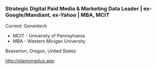 ### Strategic Digital Paid Media & Marketing Data Leader | ex-Google/Mandiant, ex-Yahoo | MBA, MCIT

Current: Genentech

- MCIT - University of Pennsylvania
- MBA - Western Micigan University

Beaverton, Oregon, United States

http://planningplus.app 

<!--
**jonpape/jonpape** is a ✨ _special_ ✨ repository because its `README.md` (this file) appears on your GitHub profile.

Here are some ideas to get you started:

- 🔭 I’m currently working on ...
- 🌱 I’m currently learning ...
- 👯 I’m looking to collaborate on ...
- 🤔 I’m looking for help with ...
- 💬 Ask me about ...
- 📫 How to reach me: ...
- 😄 Pronouns: ...
- ⚡ Fun fact: ...
-->
